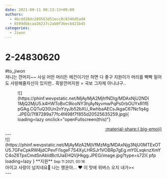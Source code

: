 ```yaml
---
date: 2021-09-11 00:13:13+09:00
authors:
  - 4bcdd28dc209563d51ecc8c0346d5ad4
  - 6599dbbcaa26237c2ab0f3becb421b45
categories:
  - Jiwon
---
```


# 2-24830620

<div class="post-container" markdown="1">
<div class="content-container md-sidebar__scrollwrap" markdown="1">

\#to_jiwon<br>져니는 깐머지~~ 사실 어떤 머리든 메건이기만 하면 다 좋구 지원이가 머리를 빡빡 밀어도 사랑해줄자신이 있지만.. 흑발깐머지원 = 국보 그자체 아니냐구..
<figure markdown="1">
![](https://phinf.wevpstatic.net/MjAyMjA2MjhfNDIg/MDAxNjU2NDI1MjQ2MjU5.k4HWToBvC9lcoNY3hjAyNyvmwPqPs0rbOUYxR1fEpGAg.CQTuQ30Un2nYzyJb52bXU_RwhbaAECsJkgaC67Nc1q4g.JPEG/7f87289a77fc4f498f7f855d20525635259.jpg){ loading=lazy onclick="openFullscreen(this)"}
</figure>


</div>
</div>

<div style="text-align: right;" markdown="1">
<a href="https://weverse.io/fromis9/fanpost/2-24830620" style="text-align: right;">:material-share:{.big-emoji}</a>
</div>
---

<div class="comments-container md-sidebar__scrollwrap" markdown="1">
<div class="comment" markdown="1">
<div class='id-container' markdown="1">
![](https://phinf.wevpstatic.net/MjAyMzA2MjVfMzMg/MDAxNjg3NjU0MTExOTU5.7GFeCpkRW4jdCPevFi1sgeF7S4XyLHRSJr1VOBRp7gEg.mY0LxqknzXmYC4oZ6TpxCmdSnAbldBctUiaEHQVjHkgg.JPEG/image.jpg?type=s72){ pfp loading=lazy }
**<span class="artist">지원</span>** <small>Sep 11 2021, 00:16</small><br>
</div>
<div class='comment-body' markdown="1">
아이고 사랑이 넘치네요🥰 나는 행운아... ❤️ 이 맛에 위버스 오지 내가><
</div>
</div>
</div>
---
